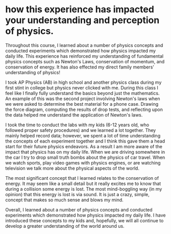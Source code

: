 # how this experience has impacted your understanding and perception of physics.
Throughout this course, I learned about a number of physics concepts and conducted experiments which demonstrated how physics impacted my daily life.  This experience has reinforced my understanding of fundamental physics concepts such as Newton's Laws, conservation of momentum, and conservation of energy.  It has also effected my direct family members' understanding of physics!  

I took AP Physics (AB) in high school and another physics class during my first stint in college but physics never clicked with me.  During this class I feel like I finally fully understand the basics beyond just the mathematics.  An example of this was the second project involving Newton's laws when we were asked to determine the best material for a phone case.  Drawing the force diagram, computing the results of drop tests, and reflecting upon the data helped me understand the application of Newton's laws.

I took the time to conduct the labs with my kids (6-12 years old, who followed proper safety procedures) and we learned a lot together.  They mainly helped record data; however, we spent a lot of time understanding the concepts of each experiment together and I think this gave them a head start for their future physics endeavors.  As a result I am more aware of the impact that physics has on my daily life.  When we are driving somewhere in the car I try to drop small truth bombs about the physics of car travel.  When we watch sports, play video games with physics engines, or are watching television we talk more about the physical aspects of the world.

The most significant concept that I learned relates to the conservation of energy.  It may seem like a small detail but it really excites me to know that during a collision some energy is lost.  The most mind-boggling way (in my opinion) that this energy is lost is via sound.  It is just a crazy, simple, concept that makes so much sense and blows my mind.

Overall, I learned about a number of physics concepts and conducted experiments which demonstrated how physics impacted my daily life.  I have introduced these concepts to my kids and, hopefully, we will all continue to develop a greater understanding of the world around us.